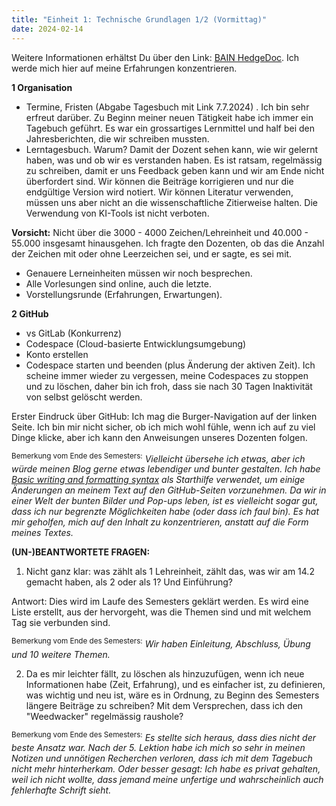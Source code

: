 ```yaml
---
title: "Einheit 1: Technische Grundlagen 1/2 (Vormittag)"
date: 2024-02-14
---
```


Weitere Informationen erhältst Du über den Link: <a href="https://pad.gwdg.de/ReigBDtuQCWgjjLLdhBogg#">BAIN HedgeDoc</a>.
Ich werde mich hier auf meine Erfahrungen konzentrieren. 

**1 Organisation**
- Termine, Fristen (Abgabe Tagesbuch mit Link 7.7.2024)	. 
Ich bin sehr erfreut darüber. Zu Beginn meiner neuen Tätigkeit habe ich immer ein Tagebuch geführt. Es war ein grossartiges Lernmittel und half bei den Jahresberichten, die wir schreiben mussten.
- Lerntagesbuch. Warum? Damit der Dozent sehen kann, wie wir gelernt haben, was und ob wir es verstanden haben. Es ist ratsam, regelmässig zu schreiben, damit er uns Feedback geben kann und wir am Ende nicht überfordert sind. Wir können die Beiträge korrigieren und nur die endgültige Version wird notiert. Wir können Literatur verwenden, müssen uns aber nicht an die wissenschaftliche Zitierweise halten. Die Verwendung von KI-Tools ist nicht verboten.

**Vorsicht:** Nicht über die 3000 - 4000 Zeichen/Lehreinheit und 40.000 - 55.000 insgesamt hinausgehen. Ich fragte den Dozenten, ob das die Anzahl der Zeichen mit oder ohne Leerzeichen sei, und er sagte, es sei mit.

- Genauere Lerneinheiten müssen wir noch besprechen.
- Alle Vorlesungen sind online, auch die letzte.
- Vorstellungsrunde (Erfahrungen, Erwartungen).

**2 GitHub**
- vs GitLab (Konkurrenz)
- Codespace (Cloud-basierte Entwicklungsumgebung)
- Konto erstellen
- Codespace starten und beenden (plus Änderung der aktiven Zeit). Ich scheine immer wieder zu vergessen, meine Codespaces zu stoppen und zu löschen, daher bin ich froh, dass sie nach 30 Tagen Inaktivität von selbst gelöscht werden.

Erster Eindruck über GitHub: Ich mag die Burger-Navigation auf der linken Seite. Ich bin mir nicht sicher, ob ich mich wohl fühle, wenn ich auf zu viel Dinge klicke, aber ich kann den Anweisungen unseres Dozenten folgen.

<sup>Bemerkung vom Ende des Semesters:</sup> _Vielleicht übersehe ich etwas, aber ich würde meinen Blog gerne etwas lebendiger und bunter gestalten. Ich habe <a href="https://docs.github.com/en/get-started/writing-on-github/getting-started-with-writing-and-formatting-on-github/basic-writing-and-formatting-syntax">Basic writing and formatting syntax</a>  als Starthilfe verwendet, um einige Änderungen an meinem Text auf den GitHub-Seiten vorzunehmen. Da wir in einer Welt der bunten Bilder und Pop-ups leben, ist es vielleicht sogar gut, dass ich nur begrenzte Möglichkeiten habe (oder dass ich faul bin). Es hat mir geholfen, mich auf den Inhalt zu konzentrieren, anstatt auf die Form meines Textes._

**(UN-)BEANTWORTETE FRAGEN:**

1) Nicht ganz klar: was zählt als 1 Lehreinheit, zählt das, was wir am 14.2 gemacht haben, als 2 oder als 1? Und Einführung? 

Antwort: Dies wird im Laufe des Semesters geklärt werden. Es wird eine Liste erstellt, aus der hervorgeht, was die Themen sind und mit welchem Tag sie verbunden sind.

<sup>Bemerkung vom Ende des Semesters:</sup> _Wir haben Einleitung, Abschluss, Übung und 10 weitere Themen._
   
2) Da es mir leichter fällt, zu löschen als hinzuzufügen, wenn ich neue Informationen habe (Zeit, Erfahrung), und es einfacher ist, zu definieren, was wichtig und neu ist, wäre es in Ordnung, zu Beginn des Semesters längere Beiträge zu schreiben? Mit dem Versprechen, dass ich den "Weedwacker" regelmässig raushole?

<sup>Bemerkung vom Ende des Semesters:</sup> _Es stellte sich heraus, dass dies nicht der beste Ansatz war. Nach der 5. Lektion habe ich mich so sehr in meinen Notizen und unnötigen Recherchen verloren, dass ich mit dem Tagebuch nicht mehr hinterherkam. Oder besser gesagt: Ich habe es privat gehalten, weil ich nicht wollte, dass jemand meine unfertige und wahrscheinlich auch fehlerhafte Schrift sieht._
